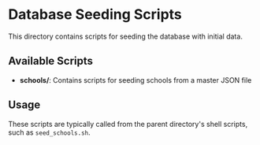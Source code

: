 # Database Seeding Scripts

This directory contains scripts for seeding the database with initial data.

## Available Scripts

- **schools/**: Contains scripts for seeding schools from a master JSON file

## Usage

These scripts are typically called from the parent directory's shell scripts, such as `seed_schools.sh`. 